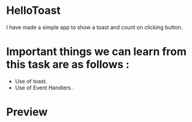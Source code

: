 # HelloToast

I have made a simple app to show a toast and count on clicking button.

# Important things we can learn from this task are as follows :

* Use of toast.
* Use of Event Handlers .

# Preview
